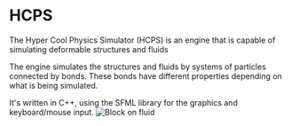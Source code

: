 # HCPS
The Hyper Cool Physics Simulator (HCPS) is an engine that is capable of simulating deformable structures and fluids 

The engine simulates the structures and fluids by systems of particles connected by bonds. These bonds have different properties
depending on what is being simulated.

It's written in C++, using the SFML library for the graphics and keyboard/mouse input.
![Block on fluid](https://media.giphy.com/media/dvrYaZ4SATJTAVFOJ0/giphy.gif)
